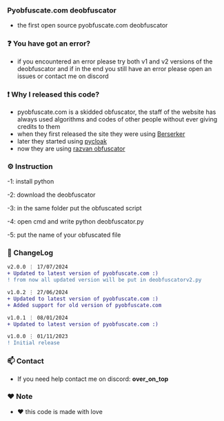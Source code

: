 ### Pyobfuscate.com deobfuscator
- the first open source pyobfuscate.com deobfuscator

### ❓ You have got an error?
- if you encountered an error please try both v1 and v2 versions of the deobfuscator and if in the end you still have an error please open an issues or contact me on discord

### ❗ Why I released this code?
- pyobfuscate.com is a skidded obfuscator, the staff of the website has always used algorithms and codes of other people without ever giving credits to them
- when they first released the site they were using [Berserker](https://github.com/billythegoat356/Berserker/)
- later they started using [pycloak](https://github.com/addi00000/pycloak)
- now they are using [razvan obfuscator](https://github.com/im-razvan/Python-Obfuscator)

### ⚙️ Instruction

-1: install python  

-2: download the deobfuscator

-3: in the same folder put the obfuscated script      

-4: open cmd and write python deobfuscator.py  

-5: put the name of your obfuscated file  

### 📜 ChangeLog

```diff
v2.0.0 ⋮ 17/07/2024
+ Updated to latest version of pyobfuscate.com :)
! from now all updated version will be put in deobfuscatorv2.py

v1.0.2 ⋮ 27/06/2024
+ Updated to latest version of pyobfuscate.com :)
+ Added support for old version of pyobfuscate.com

v1.0.1 ⋮ 08/01/2024
+ Updated to latest version of pyobfuscate.com :)

v1.0.0 ⋮ 01/11/2023
! Initial release
```

### 📫 Contact

- If you need help contact me on discord: **over_on_top**

### ❤️ Note
-  ❤️ this code is made with love
